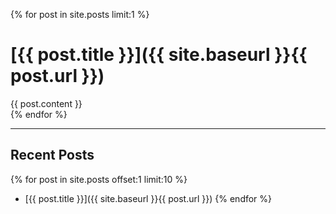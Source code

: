 {% for post in site.posts limit:1 %}
# [{{ post.title }}]({{ site.baseurl }}{{ post.url }})
<div>{{ post.content }}</div>
{% endfor %}

---
## Recent Posts
{% for post in site.posts offset:1 limit:10 %}
* [{{ post.title }}]({{ site.baseurl }}{{ post.url }})
{% endfor %}
